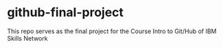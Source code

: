 # github-final-project
This repo serves as the final project for the Course Intro to Git/Hub of IBM Skills Network
